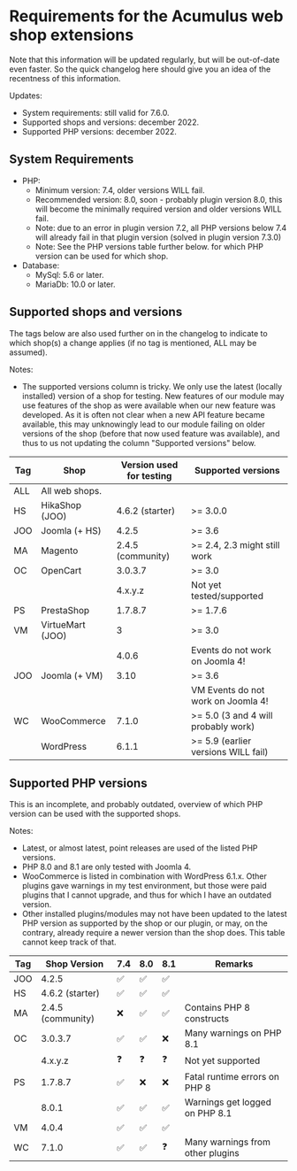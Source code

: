 Requirements for the Acumulus web shop extensions
=================================================

Note that this information will be updated regularly, but will be out-of-date
even faster. So the quick changelog here should give you an idea of the
recentness of this information.

Updates:
- System requirements: still valid for 7.6.0.
- Supported shops and versions: december 2022.
- Supported PHP versions: december 2022.

System Requirements
-------------------
- PHP:
  * Minimum version: 7.4, older versions WILL fail.
  * Recommended version: 8.0, soon - probably plugin version 8.0, this will
    become the minimally required version and older versions WILL fail.
  * Note: due to an error in plugin version 7.2, all PHP versions below 7.4 will
    already fail in that plugin version (solved in plugin version 7.3.0)
  * Note: See the PHP versions table further below. for which PHP version can be
    used for which shop.
- Database:
  * MySql: 5.6 or later.
  * MariaDb: 10.0 or later.

Supported shops and versions
----------------------------
The tags below are also used further on in the changelog to indicate to which
shop(s) a change applies (if no tag is mentioned, ALL may be assumed).

Notes:
- The supported versions column is tricky. We only use the latest (locally
  installed) version of a shop for testing. New features of our module may use
  features of the shop as were available when our new feature was developed.
  As it is often not clear when a new API feature became available, this may
  unknowingly lead to our module failing on older versions of the shop (before
  that now used feature was available), and thus to us not updating the column
  "Supported versions" below.

| Tag | Shop             | Version used for testing | Supported versions                  |
|-----|------------------|--------------------------|-------------------------------------|
| ALL | All web shops.   |                          |                                     |
| HS  | HikaShop (JOO)   | 4.6.2 (starter)          | >= 3.0.0                            |
| JOO | Joomla (+ HS)    | 4.2.5                    | >= 3.6                              |
| MA  | Magento          | 2.4.5 (community)        | >= 2.4, 2.3 might still work        |
| OC  | OpenCart         | 3.0.3.7                  | >= 3.0                              |
|     |                  | 4.x.y.z                  | Not yet tested/supported            |
| PS  | PrestaShop       | 1.7.8.7                  | >= 1.7.6                            |
| VM  | VirtueMart (JOO) | 3                        | >= 3.0                              |
|     |                  | 4.0.6                    | Events do not work on Joomla 4!     |
| JOO | Joomla (+ VM)    | 3.10                     | >= 3.6                              |
|     |                  |                          | VM Events do not work on Joomla 4!  |
| WC  | WooCommerce      | 7.1.0                    | >= 5.0 (3 and 4 will probably work) |
|     | WordPress        | 6.1.1                    | >= 5.9 (earlier versions WILL fail) |

Supported PHP versions
----------------------
This is an incomplete, and probably outdated, overview of which PHP version can
be used with the supported shops.

Notes:
- Latest, or almost latest, point releases are used of the listed PHP versions.
- PHP 8.0 and 8.1 are only tested with Joomla 4.
- WooCommerce is listed in combination with WordPress 6.1.x. Other plugins gave
  warnings in my test environment, but those were paid plugins that I cannot
  upgrade, and thus for which I have an outdated version.
- Other installed plugins/modules may not have been updated to the latest
  PHP version as supported by the shop or our plugin, or may, on the contrary,
  already require a newer version than the shop does. This table cannot keep
  track of that.

| Tag | Shop Version      | 7.4 | 8.0 | 8.1 | Remarks                          |
|-----|-------------------|-----|-----|-----|----------------------------------|
| JOO | 4.2.5             | ✅   | ✅   | ✅   |                                  |
| HS  | 4.6.2 (starter)   | ✅   | ✅   | ✅   |                                  |
| MA  | 2.4.5 (community) | ❌   | ✅   | ✅   | Contains PHP 8 constructs        |
| OC  | 3.0.3.7           | ✅   | ✅   | ❌   | Many warnings on PHP 8.1         |
|     | 4.x.y.z           | ❓   | ❓   | ❓   | Not yet supported                |
| PS  | 1.7.8.7           | ✅   | ❌   | ❌   | Fatal runtime errors on PHP 8    |
|     | 8.0.1             | ✅   | ✅   | ✅   | Warnings get logged on PHP 8.1   |
| VM  | 4.0.4             | ✅   | ✅   | ✅   |                                  |
| WC  | 7.1.0             | ✅   | ✅   | ❓   | Many warnings from other plugins |
